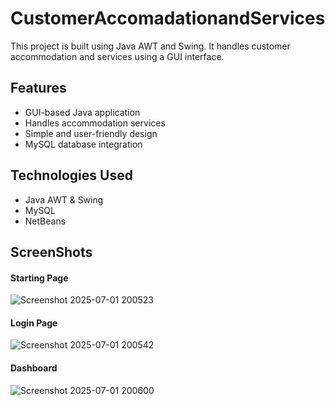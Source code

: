 # CustomerAccomadationandServices 
This project is built using Java AWT and Swing. 
It handles customer accommodation and services using a GUI interface. 

## Features
- GUI-based Java application
- Handles accommodation services
- Simple and user-friendly design
- MySQL database integration

## Technologies Used
- Java AWT & Swing
- MySQL
- NetBeans

## ScreenShots
#### Starting Page<br>
![Screenshot 2025-07-01 200523](https://github.com/user-attachments/assets/66590b2b-d925-4277-b73d-9b4000fb1dfd)
#### Login Page<br>

![Screenshot 2025-07-01 200542](https://github.com/user-attachments/assets/e76ea8fe-ca05-4da0-a12e-b6bb3db9dd8f)

#### Dashboard

![Screenshot 2025-07-01 200600](https://github.com/user-attachments/assets/58004438-9e78-4a22-95d0-2d79a1c7abd0)
